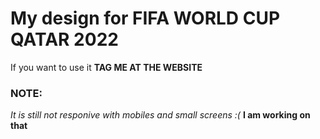 # My design for FIFA WORLD CUP QATAR 2022

If you want to use it __TAG ME AT THE WEBSITE__


### NOTE:
*It is still not responive with mobiles and small screens :(*
__I am working on that__
